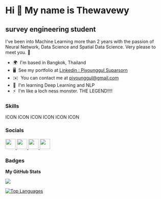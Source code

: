 Hi 👋 My name is Thewavewy
==========================

survey engineering student
--------------------------

I've been into Machine Learning more than 2 years with the passion of Neural Network, Data Science and Spatial Data Science. Very please to meet you. 🙏

* 🌍  I'm based in Bangkok, Thailand
* 🖥️  See my portfolio at [Linkedin : Piyounggul Suparsorn](http://https://www.linkedin.com/in/piyounggul-suparsorn-77130b213/)
* ✉️  You can contact me at [piyounggul@gmail.com](mailto:piyounggul@gmail.com)
* 🧠  I'm learning Deep Learning and NLP
* ⚡  I'm like a loch ness monster. THE LEGEND!!!!

### Skills


<p align="left">
ICON ICON ICON ICON ICON ICON
</p>


### Socials

<p align="left"> <a href="https://discord.com/users/thewavewy" target="_blank" rel="noreferrer"> <picture> <source media="(prefers-color-scheme: dark)" srcset="undefined" /> <source media="(prefers-color-scheme: light)" srcset="https://raw.githubusercontent.com/danielcranney/readme-generator/main/public/icons/socials/discord.svg" /> <img src="https://raw.githubusercontent.com/danielcranney/readme-generator/main/public/icons/socials/discord.svg" width="32" height="32" /> </picture> </a> <a href="https://www.github.com/Thewavewy" target="_blank" rel="noreferrer"> <picture> <source media="(prefers-color-scheme: dark)" srcset="https://raw.githubusercontent.com/danielcranney/readme-generator/main/public/icons/socials/github-dark.svg" /> <source media="(prefers-color-scheme: light)" srcset="https://raw.githubusercontent.com/danielcranney/readme-generator/main/public/icons/socials/github.svg" /> <img src="https://raw.githubusercontent.com/danielcranney/readme-generator/main/public/icons/socials/github.svg" width="32" height="32" /> </picture> </a> <a href="https://www.linkedin.com/in/Piyounggul Suparsorn" target="_blank" rel="noreferrer"> <picture> <source media="(prefers-color-scheme: dark)" srcset="undefined" /> <source media="(prefers-color-scheme: light)" srcset="https://raw.githubusercontent.com/danielcranney/readme-generator/main/public/icons/socials/linkedin.svg" /> <img src="https://raw.githubusercontent.com/danielcranney/readme-generator/main/public/icons/socials/linkedin.svg" width="32" height="32" /> </picture> </a> <a href="https://www.youtube.com/@TheWavewy" target="_blank" rel="noreferrer"> <picture> <source media="(prefers-color-scheme: dark)" srcset="undefined" /> <source media="(prefers-color-scheme: light)" srcset="https://raw.githubusercontent.com/danielcranney/readme-generator/main/public/icons/socials/youtube.svg" /> <img src="https://raw.githubusercontent.com/danielcranney/readme-generator/main/public/icons/socials/youtube.svg" width="32" height="32" /> </picture> </a></p>

### Badges

<b>My GitHub Stats</b>

<a href="http://www.github.com/Thewavewy"><img src="https://github-readme-streak-stats.herokuapp.com/?user=Thewavewy&stroke=ffffff&background=1c1917&ring=ec4899&fire=ec4899&currStreakNum=ffffff&currStreakLabel=ec4899&sideNums=ffffff&sideLabels=ffffff&dates=ffffff&hide_border=true" /></a>

<a href="https://github.com/Thewavewy" align="left"><img src="https://github-readme-stats.vercel.app/api/top-langs/?username=Thewavewy&langs_count=10&title_color=ec4899&text_color=ffffff&icon_color=facc15&bg_color=1c1917&hide_border=true&locale=en&custom_title=Top%20%Languages" alt="Top Languages" /></a>
